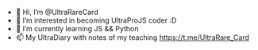 - 👋 Hi, I’m @UltraRareCard
- 👀 I’m interested in becoming UltraProJS coder :D
- 🌱 I’m currently learning JS && Python
- 📫 My UltraDiary with notes of my teaching https://t.me/UltraRare_Card

